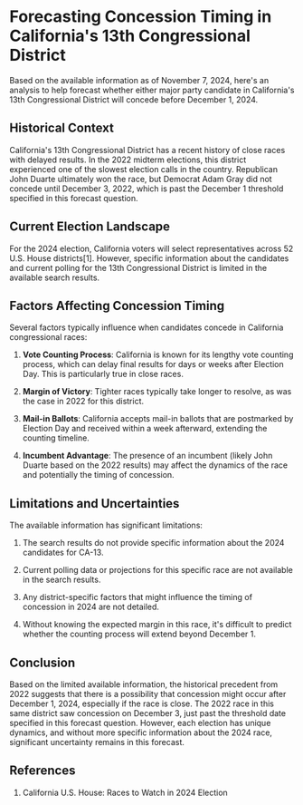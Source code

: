 # Forecasting Concession Timing in California's 13th Congressional District

Based on the available information as of November 7, 2024, here's an analysis to help forecast whether either major party candidate in California's 13th Congressional District will concede before December 1, 2024.

## Historical Context

California's 13th Congressional District has a recent history of close races with delayed results. In the 2022 midterm elections, this district experienced one of the slowest election calls in the country. Republican John Duarte ultimately won the race, but Democrat Adam Gray did not concede until December 3, 2022, which is past the December 1 threshold specified in this forecast question.

## Current Election Landscape

For the 2024 election, California voters will select representatives across 52 U.S. House districts[1]. However, specific information about the candidates and current polling for the 13th Congressional District is limited in the available search results.

## Factors Affecting Concession Timing

Several factors typically influence when candidates concede in California congressional races:

1. **Vote Counting Process**: California is known for its lengthy vote counting process, which can delay final results for days or weeks after Election Day. This is particularly true in close races.

2. **Margin of Victory**: Tighter races typically take longer to resolve, as was the case in 2022 for this district.

3. **Mail-in Ballots**: California accepts mail-in ballots that are postmarked by Election Day and received within a week afterward, extending the counting timeline.

4. **Incumbent Advantage**: The presence of an incumbent (likely John Duarte based on the 2022 results) may affect the dynamics of the race and potentially the timing of concession.

## Limitations and Uncertainties

The available information has significant limitations:

1. The search results do not provide specific information about the 2024 candidates for CA-13.

2. Current polling data or projections for this specific race are not available in the search results.

3. Any district-specific factors that might influence the timing of concession in 2024 are not detailed.

4. Without knowing the expected margin in this race, it's difficult to predict whether the counting process will extend beyond December 1.

## Conclusion

Based on the limited available information, the historical precedent from 2022 suggests that there is a possibility that concession might occur after December 1, 2024, especially if the race is close. The 2022 race in this same district saw concession on December 3, just past the threshold date specified in this forecast question. However, each election has unique dynamics, and without more specific information about the 2024 race, significant uncertainty remains in this forecast.

## References

1. California U.S. House: Races to Watch in 2024 Election